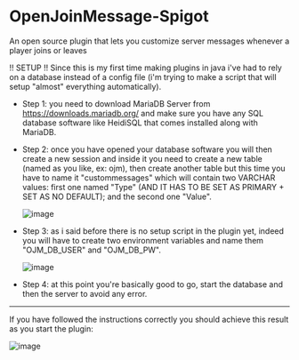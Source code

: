 # OpenJoinMessage-Spigot
An open source plugin that lets you customize server messages whenever a player joins or leaves

!! SETUP !!
Since this is my first time making plugins in java i've had to rely on a database instead of a config file (i'm trying to make a script that will setup "almost" everything automatically).

- Step 1: you need to download MariaDB Server from https://downloads.mariadb.org/ and make sure you have any SQL database software like HeidiSQL that comes installed along with MariaDB.

- Step 2: once you have opened your database software you will then create a new session and inside it you need to create a new table (named as you like, ex: ojm), then create another table
          but this time you have to name it "custommessages" which will contain two VARCHAR values: first one named "Type" (AND IT HAS TO BE SET AS PRIMARY + SET AS NO DEFAULT); and the second one "Value".

  ![image](https://github.com/Hxlixd/OpenJoinMessage-Spigot/assets/90792340/7fb462f7-c06a-4c35-b87c-a4a58d13a115)

- Step 3: as i said before there is no setup script in the plugin yet, indeed you will have to create two environment variables and name them "OJM_DB_USER" and "OJM_DB_PW".

  ![image](https://github.com/Hxlixd/OpenJoinMessage-Spigot/assets/90792340/890cb2a8-3eb6-4cf1-a0d9-43b4b23610f3)

- Step 4: at this point you're basically good to go, start the database and then the server to avoid any error.

--------------------------------------------------------------------------------------------------------------

  If you have followed the instructions correctly you should achieve this result as you start the plugin:
  
  ![image](https://github.com/Hxlixd/OpenJoinMessage-Spigot/assets/90792340/446810e0-199e-4842-b73b-c0f5423c5652)
